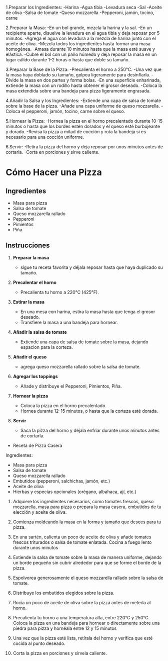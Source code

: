 1.Preparar los Ingredientes:
-Harina
-Agua tibia
-Levadura seca
-Sal
-Aceite de oliva
-Salsa de tomate
-Queso mozzarella
-Pepperoni, jamón, tocino, carne

2.Preparar la Masa:
-En un bol grande, mezcla la harina y la sal.
-En un recipiente aparte, disuelve la levadura en el agua tibia y deja reposar por 5 minutos.
-Agrega el agua con levadura a la mezcla de harina junto con el aceite de oliva.
-Mezcla todos los ingredientes hasta formar una masa homogénea.
-Amasa durante 10 minutos hasta que la masa esté suave y elástica.
-Cubre el bol con un paño húmedo y deja reposar la masa en un lugar cálido durante 1-2 horas o hasta que doble su tamaño.

3.Preparar la Base de la Pizza:
-Precalienta el horno a 250°C.
-Una vez que la masa haya doblado su tamaño, golpea ligeramente para desinflarla.
-Divide la masa en dos partes y forma bolas.
-En una superficie enharinada, extiende la masa con un rodillo hasta obtener el grosor deseado.
-Coloca la masa extendida sobre una bandeja para pizza ligeramente engrasada.

4.Añadir la Salsa y los Ingredientes:
-Extiende una capa de salsa de tomate sobre la base de la pizza.
-Añade una capa uniforme de queso mozzarella.
-Coloca el pepperoni, jamón, tocino, carne sobre el queso.

5.Hornear la Pizza:
-Hornea la pizza en el horno precalentado durante 10-15 minutos o hasta que los bordes estén dorados y el queso esté burbujeante y dorado.
-Revisa la pizza a mitad de cocción y rota la bandeja si es necesario para una cocción uniforme.

6.Servir:
-Retira la pizza del horno y deja reposar por unos minutos antes de cortarla.
-Corta en porciones y sirve caliente.
# Cómo Hacer una Pizza

## Ingredientes
- Masa para pizza
- Salsa de tomate
- Queso mozzarella rallado
- Pepperoni
- Pimientos
- Piña

## Instrucciones
1. **Preparar la masa**
   - sigue tu receta favorita y déjala reposar hasta que haya duplicado su tamaño.

2. **Precalentar el horno**
   - Precalienta tu horno a 220°C (425°F).

3. **Estirar la masa**
   - En una mesa con harina, estira la masa hasta que tenga el grosor deseado.
   - Transfiere la masa a una bandeja para hornear.

4. **Añadir la salsa de tomate**
   - Extiende una capa de salsa de tomate sobre la masa, dejando espacion para la corteza.

5. **Añadir el queso**
   - agrega queso mozzarella rallado sobre la salsa de tomate.

6. **Agregar los toppings**
   - Añade y distribuye el Pepperoni, Pimientos, Piña.

7. **Hornear la pizza**
   - Coloca la pizza en el horno precalentado.
   - Hornea durante 12-15 minutos, o hasta que la corteza esté dorada.

8. **Servir**
   - Saca la pizza del horno y déjala enfriar durante unos minutos antes de cortarla.


- Receta de Pizza Casera

Ingredientes:

- Masa para pizza
- Salsa de tomate
- Queso mozzarella rallado
- Embutidos (pepperoni, salchichas, jamón, etc.)
- Aceite de oliva
- Hierbas y especias opcionales (orégano, albahaca, ají, etc.)


1. Adquiere los ingredientes necesarios, como tomates frescos, queso mozzarella, masa para pizza o prepara la masa casera, embutidos de tu elección y aceite de oliva.

2.  Comienza moldeando la masa en la forma y tamaño que desees para tu pizza. 

3. En una sartén, calienta un poco de aceite de oliva y añade tomates frescos triturados o salsa de tomate enlatada. Cocina a fuego lento durante unos minutos

4. Extiende la salsa de tomate sobre la masa de manera uniforme, dejando un borde pequeño sin cubrir alrededor para que se forme el borde de la pizza.

5.  Espolvorea generosamente el queso mozzarella rallado sobre la salsa de tomate.

6. Distribuye los embutidos elegidos sobre la pizza.

7. Rocía un poco de aceite de oliva sobre la pizza antes de meterla al horno.

8.  Precalienta tu horno a una temperatura alta, entre 220°C y 250°C. Coloca la pizza en una bandeja para hornear o directamente sobre una piedra para pizza y hornéala entre 12 y 15 minutos

9. Una vez que la pizza esté lista, retírala del horno y verifica que esté cocida al punto deseado. 

10. Corta la pizza en porciones y sírvela caliente.